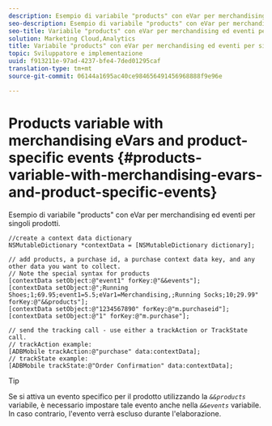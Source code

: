 ```yaml
---
description: Esempio di variabile "products" con eVar per merchandising ed eventi per singoli prodotti.
seo-description: Esempio di variabile "products" con eVar per merchandising ed eventi per singoli prodotti.
seo-title: Variabile "products" con eVar per merchandising ed eventi per singoli prodotti
solution: Marketing Cloud,Analytics
title: Variabile "products" con eVar per merchandising ed eventi per singoli prodotti
topic: Sviluppatore e implementazione
uuid: f913211e-97ad-4237-bfe4-7ded01295caf
translation-type: tm+mt
source-git-commit: 06144a1695ac40ce984656491456968888f9e96e

---
```



# Products variable with merchandising eVars and product-specific events {#products-variable-with-merchandising-evars-and-product-specific-events}

Esempio di variabile "products" con eVar per merchandising ed eventi per singoli prodotti.

```
//create a context data dictionary 
NSMutableDictionary *contextData = [NSMutableDictionary dictionary]; 
  
// add products, a purchase id, a purchase context data key, and any other data you want to collect. 
// Note the special syntax for products 
[contextData setObject:@"event1" forKey:@"&&events"]; 
[contextData setObject:@";Running Shoes;1;69.95;event1=5.5;eVar1=Merchandising,;Running Socks;10;29.99" forKey:@"&&products"]; 
[contextData setObject:@"1234567890" forKey:@"m.purchaseid"]; 
[contextData setObject:@"1" forKey:@"m.purchase"]; 
  
// send the tracking call - use either a trackAction or TrackState call. 
// trackAction example: 
[ADBMobile trackAction:@"purchase" data:contextData]; 
// trackState example: 
[ADBMobile trackState:@"Order Confirmation" data:contextData];
```

>[!TIP]
>
>Se si attiva un evento specifico per il prodotto utilizzando la *`&&products`* variabile, è necessario impostare tale evento anche nella *`&&events`* variabile. In caso contrario, l'evento verrà escluso durante l'elaborazione.

